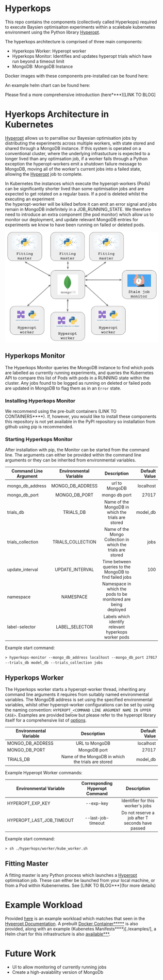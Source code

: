 # Hyperkops

This repo contains the components (collectively called Hyperkops) required to execute Baysien optimisaiton experiments within
a scalebale kubernetes environment using the Python library [Hyperopt](https://github.com/hyperopt/hyperopt).  

The hyperkops architecture is comprised of three main components:

* Hyperkops Worker: Hyperopt worker
* Hyperkops Monitor: Identifies and updates hyperopt trials which have run beyond a timeout limit
* MongoDB: MongoDB Instance

Docker images with these components pre-installed can be found here:

An example helm chart can be found here:

Please find a more comprehensive introduction (here****)[LINK TO BLOG]

# Hyerkops Architecture in Kubernetes

[Hyperopt](https://github.com/hyperopt/hyperopt) allows us to parrallise our Bayesian optimisation jobs by distributing 
the experiments across multiple workers, with state stored and shared through a MongoDB instance. If this system is 
operated on a conventional cluster, where the underlying infrastucture is expected to a longer lived than any optimsation
job, if a worker fails through a Python exception the hyperopt-workers emit a shutdown failure message to MongoDB, moving 
all of the worker's current jobs into a failed state, allowing the [Hyperopt](https://github.com/hyperopt/hyperopt) job to complete.

In Kubernetes the instances which execute the hyperopt-workers (Pods) can be significantly shorter lived than some
optimisation jobs and are expected to get rotated on a regular basis. If a pod is deleted whilst the executing an experiment  
the hyperopt-worker will be killed before it can emit an error signal and jobs remain in MongoDB indefinitely in a JOB_RUNNING_STATE. 
We therefore need to introduce an extra component (the pod monitor) which allow us to monitor our deployment, and update 
 relevant MongoDB entries for experiments we know to have been running on failed or deleted pods.   

![ScreenShot](./img/architecture.png)

## Hyperkops Monitor
The Hyperkops Monitor queries the MongoDB instance to find which pods are labelled as currently running experiments, and 
queries the Kubernetes API to compare this list of Pods with  pods in a RUNNING state within the cluster. Any jobs found 
to be logged as running on deleted or failed pods are updated in MongoDB to flag them as in an `Error` state. 

### Installing Hyperkops Monitor
We recommend using the pre-built containers (LINK TO CONTAINERS****). If, however, you would like to install these components
this repository is not yet available in the PyPI repository so installation from github using pip is recommended.

### Starting Hyperkops Monitor

After installation with pip, the Monitor can be started from the command line. The arguments can either be provided within the
command line arguments or they can be inherited from environmental variables. 

|Command Line Argument | Environmental Variable | Description | Default Value| 
| -------------------- |:----------------------:|:-----------:|------------:|
|mongo_db_address | MONGO_DB_ADDRESS | url to MongoDB | localhost | 
|mongo_db_port | MONGO_DB_PORT| mongo db port | 27017| 
|trials_db | TRIALS_DB | Name of the MongoDB in which the trials are stored | model_db| 
|trials_collection | TRIALS_COLLECTION | Name of the Mongo Collection in which the trials are stored | jobs| 
|update_interval |UPDATE_INTERVAL | Time between queries to the MongoDB to find failed jobs | 100| 
|namespace | NAMESPACE | Namespace in which the pods to be monitored are being deployed | | 
|label-selector | LABEL_SELECTOR | Labels which identify relevant hyperkops worker pods | |

Example start command:

```> hyperkops-monitor --mongo_db_address localhost --mongo_db_port 27017 --trials_db model_db --trials_collection jobs```


## Hyperkops Worker
The Hyperkops worker starts a hyperopt-worker thread, inheriting any command line arguments it requires from
suitably named environmental variables. The MongoDB address is set using the specified environmental variables, 
whilst other hyperopt-worker configurations can be set by using the naming convention: 
`HYPEROPT_<COMMAND LINE ARGUMENT NAME IN UPPER CASE>`. Examples are provided below but please refer
 to the hyperopt library itself for a comprehensive list of  [options](https://github.com/hyperopt/hyperopt/blob/master/hyperopt/mongoexp.py). 

| Environmental Variable | Description | Default Value| 
|----------------------|:-----------:|------------:|
| MONGO_DB_ADDRESS | URL to MongoDB | localhost | 
| MONGO_DB_PORT| MongoDB port | 27017| 
| TRIALS_DB | Name of the MongoDB in which the trials are stored | model_db|

Example Hyperopt Worker commands:

| Environmental Variable | Corresponding Hyperopt Command | Description |  
|----------------------|:--------------------------------:|:----------:|
| HYPEROPT_EXP_KEY| --exp-key | Identifier for this worker's jobs | 
| HYPEROPT_LAST_JOB_TIMEOUT| --last-job-timeout | Do not reserve a job after T seconds have passed | 

Example start command:

```> sh ./hyperkops/worker/kube_worker.sh```

## Fitting Master
A fitting master is any Python process which launches a [Hyperopt](https://github.com/hyperopt/hyperopt) 
optimisation job. These can either be launched from your local machine, or from a Pod within Kubenernetes. See 
[LINK TO BLOG***](for more details)

# Example Workload
Provided [here](./examples/optimisation.py) is an example workload which matches that seen in the [Hyperopt Documentation](http://hyperopt.github.io/hyperopt/).
A prebuilt [Docker Container*****](LINK*****) is also provided, along with an example (Kubenetes Manifests****)[./examples/],
 a Helm chart for this infrastructure is also [available***](LINNK****).
 

# Future Work
* UI to allow monitoring of currently running jobs
* Create a high-avaiablilty version of MongoDb
  